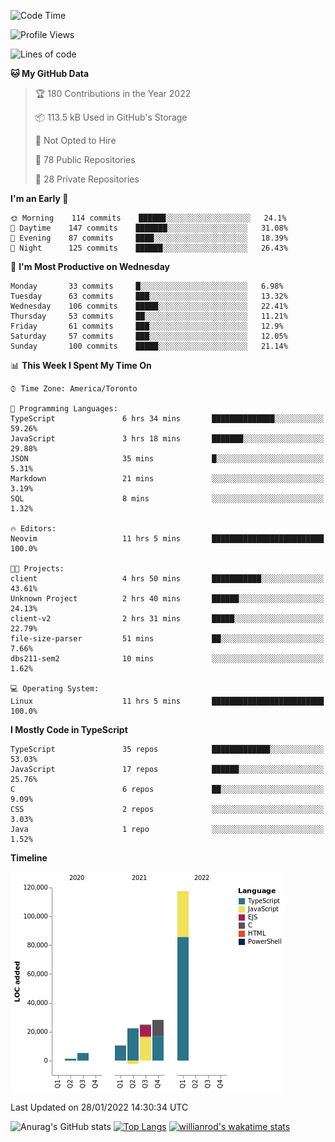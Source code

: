 <!--START_SECTION:waka-->
![Code Time](http://img.shields.io/badge/Code%20Time-130%20hrs%2011%20mins-blue)

![Profile Views](http://img.shields.io/badge/Profile%20Views-12-blue)

![Lines of code](https://img.shields.io/badge/From%20Hello%20World%20I%27ve%20Written-208%20Thousand%20lines%20of%20code-blue)

**🐱 My GitHub Data** 

> 🏆 180 Contributions in the Year 2022
 > 
> 📦 113.5 kB Used in GitHub's Storage 
 > 
> 🚫 Not Opted to Hire
 > 
> 📜 78 Public Repositories 
 > 
> 🔑 28 Private Repositories  
 > 
**I'm an Early 🐤** 

```text
🌞 Morning    114 commits    ██████░░░░░░░░░░░░░░░░░░░   24.1% 
🌆 Daytime    147 commits    ███████░░░░░░░░░░░░░░░░░░   31.08% 
🌃 Evening    87 commits     ████░░░░░░░░░░░░░░░░░░░░░   18.39% 
🌙 Night      125 commits    ██████░░░░░░░░░░░░░░░░░░░   26.43%

```
📅 **I'm Most Productive on Wednesday** 

```text
Monday       33 commits     █░░░░░░░░░░░░░░░░░░░░░░░░   6.98% 
Tuesday      63 commits     ███░░░░░░░░░░░░░░░░░░░░░░   13.32% 
Wednesday    106 commits    █████░░░░░░░░░░░░░░░░░░░░   22.41% 
Thursday     53 commits     ██░░░░░░░░░░░░░░░░░░░░░░░   11.21% 
Friday       61 commits     ███░░░░░░░░░░░░░░░░░░░░░░   12.9% 
Saturday     57 commits     ███░░░░░░░░░░░░░░░░░░░░░░   12.05% 
Sunday       100 commits    █████░░░░░░░░░░░░░░░░░░░░   21.14%

```


📊 **This Week I Spent My Time On** 

```text
⌚︎ Time Zone: America/Toronto

💬 Programming Languages: 
TypeScript               6 hrs 34 mins       ██████████████░░░░░░░░░░░   59.26% 
JavaScript               3 hrs 18 mins       ███████░░░░░░░░░░░░░░░░░░   29.88% 
JSON                     35 mins             █░░░░░░░░░░░░░░░░░░░░░░░░   5.31% 
Markdown                 21 mins             ░░░░░░░░░░░░░░░░░░░░░░░░░   3.19% 
SQL                      8 mins              ░░░░░░░░░░░░░░░░░░░░░░░░░   1.32%

🔥 Editors: 
Neovim                   11 hrs 5 mins       █████████████████████████   100.0%

🐱‍💻 Projects: 
client                   4 hrs 50 mins       ███████████░░░░░░░░░░░░░░   43.61% 
Unknown Project          2 hrs 40 mins       ██████░░░░░░░░░░░░░░░░░░░   24.13% 
client-v2                2 hrs 31 mins       █████░░░░░░░░░░░░░░░░░░░░   22.79% 
file-size-parser         51 mins             ██░░░░░░░░░░░░░░░░░░░░░░░   7.66% 
dbs211-sem2              10 mins             ░░░░░░░░░░░░░░░░░░░░░░░░░   1.62%

💻 Operating System: 
Linux                    11 hrs 5 mins       █████████████████████████   100.0%

```

**I Mostly Code in TypeScript** 

```text
TypeScript               35 repos            █████████████░░░░░░░░░░░░   53.03% 
JavaScript               17 repos            ██████░░░░░░░░░░░░░░░░░░░   25.76% 
C                        6 repos             ██░░░░░░░░░░░░░░░░░░░░░░░   9.09% 
CSS                      2 repos             ░░░░░░░░░░░░░░░░░░░░░░░░░   3.03% 
Java                     1 repo              ░░░░░░░░░░░░░░░░░░░░░░░░░   1.52%

```


**Timeline**

![Chart not found](https://raw.githubusercontent.com/wise-introvert/wise-introvert/master/charts/bar_graph.png) 


 Last Updated on 28/01/2022 14:30:34 UTC
<!--END_SECTION:waka-->

![Anurag's GitHub stats](https://github-readme-stats.vercel.app/api?username=wise-introvert&count_private=true&show_icons=true)
[![Top Langs](https://github-readme-stats.vercel.app/api/top-langs/?username=wise-introvert&langs_count=10)](https://github.com/anuraghazra/github-readme-stats)
[![willianrod's wakatime stats](https://github-readme-stats.vercel.app/api/wakatime?username=wiseintrovert)](https://github.com/anuraghazra/github-readme-stats)

